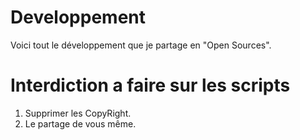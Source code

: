 # Developpement
Voici tout le développement que je partage en "Open Sources".

# Interdiction a faire sur les scripts
1) Supprimer les CopyRight.
2) Le partage de vous même.

